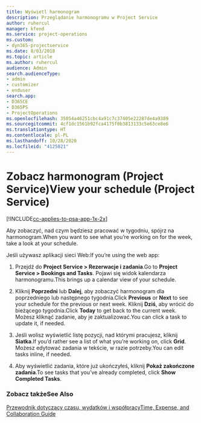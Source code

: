 ```yaml
---
title: Wyświetl harmonogram
description: Przeglądanie harmonogramu w Project Service
author: ruhercul
manager: kfend
ms.service: project-operations
ms.custom:
- dyn365-projectservice
ms.date: 8/03/2018
ms.topic: article
ms.author: ruhercul
audience: Admin
search.audienceType:
- admin
- customizer
- enduser
search.app:
- D365CE
- D365PS
- ProjectOperations
ms.openlocfilehash: 35054a46251cbc4a91c7c37405e22287de4a9389
ms.sourcegitcommit: 4cf1dc1561b92fca4175f0b3813133c5e63ce8e6
ms.translationtype: HT
ms.contentlocale: pl-PL
ms.lasthandoff: 10/28/2020
ms.locfileid: "4125821"
---
```

# <a name="view-your-schedule-project-service"></a><span data-ttu-id="fbaba-103">Zobacz harmonogram (Project Service)</span><span class="sxs-lookup"><span data-stu-id="fbaba-103">View your schedule (Project Service)</span></span>

[!INCLUDE[cc-applies-to-psa-app-1x-2x](../includes/cc-applies-to-psa-app-1x-2x.md)]

<span data-ttu-id="fbaba-104">Aby zobaczyć, nad czym będziesz pracować w tygodniu, spójrz na harmonogram.</span><span class="sxs-lookup"><span data-stu-id="fbaba-104">When you want to see what you’re working on for the week, take a look at your schedule.</span></span>  
  
 <span data-ttu-id="fbaba-105">Jeśli używasz aplikacji sieci Web:</span><span class="sxs-lookup"><span data-stu-id="fbaba-105">If you’re using the web app:</span></span>  
  
1.  <span data-ttu-id="fbaba-106">Przejdź do **Project Service > Rezerwacje i zadania**.</span><span class="sxs-lookup"><span data-stu-id="fbaba-106">Go to **Project Service > Bookings and Tasks**.</span></span> <span data-ttu-id="fbaba-107">Pojawi się widok kalendarza harmonogramu.</span><span class="sxs-lookup"><span data-stu-id="fbaba-107">This brings up a calendar view of your schedule.</span></span>  
  
2.  <span data-ttu-id="fbaba-108">Kliknij **Poprzedni** lub **Dalej**, aby zobaczyć harmonogram dla poprzedniego lub następnego tygodnia.</span><span class="sxs-lookup"><span data-stu-id="fbaba-108">Click **Previous** or **Next** to see your schedule for the previous or next week.</span></span> <span data-ttu-id="fbaba-109">Kliknij **Dziś**, aby wrócić do bieżącego tygodnia.</span><span class="sxs-lookup"><span data-stu-id="fbaba-109">Click **Today** to get back to the current week.</span></span> <span data-ttu-id="fbaba-110">Możesz kliknąć zadanie, aby je zaktualizować.</span><span class="sxs-lookup"><span data-stu-id="fbaba-110">You can click a task to update it, if needed.</span></span>  
  
3.  <span data-ttu-id="fbaba-111">Jeśli wolisz wyświetlić listę pozycji, nad którymi pracujesz, kliknij **Siatka**.</span><span class="sxs-lookup"><span data-stu-id="fbaba-111">If you’d rather see a list of what you’re working on, click **Grid**.</span></span> <span data-ttu-id="fbaba-112">Możesz edytować zadania w tekście, w razie potrzeby.</span><span class="sxs-lookup"><span data-stu-id="fbaba-112">You can edit tasks inline, if needed.</span></span>  
  
4.  <span data-ttu-id="fbaba-113">Aby wyświetlić zadania, które już ukończyłeś, kliknij **Pokaż zakończone zadania**.</span><span class="sxs-lookup"><span data-stu-id="fbaba-113">To see tasks that you’ve already completed, click **Show Completed Tasks**.</span></span>  
  
### <a name="see-also"></a><span data-ttu-id="fbaba-114">Zobacz także</span><span class="sxs-lookup"><span data-stu-id="fbaba-114">See Also</span></span>  
 [<span data-ttu-id="fbaba-115">Przewodnik dotyczący czasu, wydatków i współpracy</span><span class="sxs-lookup"><span data-stu-id="fbaba-115">Time, Expense, and Collaboration Guide</span></span>](../psa/time-expense-collaboration-guide.md)

